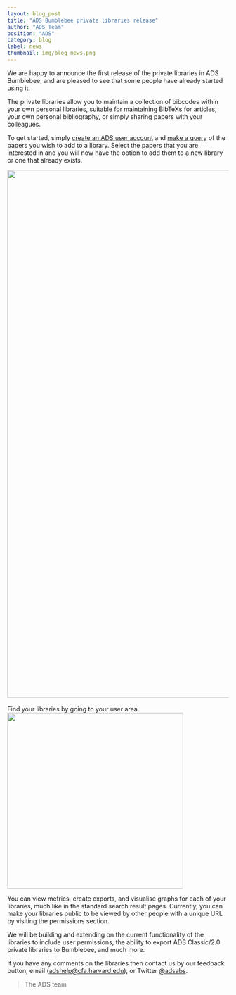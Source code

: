 ```yaml
---
layout: blog_post
title: "ADS Bumblebee private libraries release"
author: "ADS Team"
position: "ADS"
category: blog
label: news
thumbnail: img/blog_news.png
---
```


We are happy to announce the first release of the private libraries in ADS Bumblebee, and are pleased to see that some people have already started using it.

The private libraries allow you to maintain a collection of bibcodes within your own personal libraries, suitable for maintaining BibTeXs for articles, your own personal bibliography, or simply sharing papers with your colleagues.

To get started, simply [create an ADS user account](https://ui.adsabs.harvard.edu/#user/account/register) and [make a query](https://ui.adsabs.harvard.edu/#search/q=author%3A"Accomazzi%2C+A.") of the papers you wish to add to a library. Select the papers that you are interested in and you will now have the option to add them to a new library or one that already exists.

<div class="text-center">
    <img src="{{ site.baseurl }}/blog/images/blog_2015-11-02_image01.png" align="center" width="1200" class="img-thumbnail"/>
</div>
<br>
Find your libraries by going to your user area.

<div class="text-center">
    <img src="{{ site.baseurl }}/blog/images/blog_2015-11-02_image02.png" align="center" width="400" class="img-thumbnail"/>
</div>

You can view metrics, create exports, and visualise graphs for each of your libraries, much like in the standard search result pages. Currently, you can make your libraries public to be viewed by other people with a unique URL by visiting the permissions section.

We will be building and extending on the current functionality of the libraries to include user permissions, the ability to export ADS Classic/2.0 private libraries to Bumblebee, and much more.

If you have any comments on the libraries then contact us by our feedback button, email ([adshelp@cfa.harvard.edu](mailto:adshelp@cfa.harvard.edu)), or Twitter [@adsabs](https://twitter.com/adsabs).

> The ADS team
